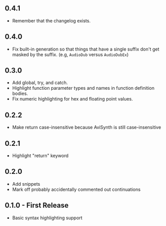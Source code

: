 ## 0.4.1
* Remember that the changelog exists.

## 0.4.0
* Fix built-in generation so that things that have a single suffix don't get masked by the suffix. (e.g, `AudioDub` versus `AudioDubEx`)

## 0.3.0
* Add global, try, and catch.
* Highlight function parameter types and names in function definition bodies.
* Fix numeric highlighting for hex and floating point values.

## 0.2.2
* Make return case-insensitive because AviSynth is still case-insensitive

## 0.2.1
* Highlight "return" keyword

## 0.2.0
* Add snippets
* Mark off probably accidentally commented out continuations

## 0.1.0 - First Release
* Basic syntax highlighting support
